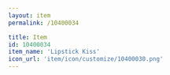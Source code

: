 ```yaml
---
layout: item
permalink: /10400034

title: Item
id: 10400034
item_name: 'Lipstick Kiss'
icon_url: 'item/icon/customize/10400030.png'
---
```

